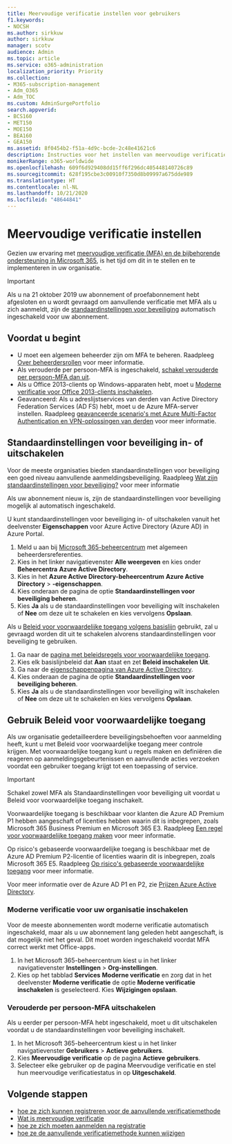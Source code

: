 ```yaml
---
title: Meervoudige verificatie instellen voor gebruikers
f1.keywords:
- NOCSH
ms.author: sirkkuw
author: sirkkuw
manager: scotv
audience: Admin
ms.topic: article
ms.service: o365-administration
localization_priority: Priority
ms.collection:
- M365-subscription-management
- Adm_O365
- Adm_TOC
ms.custom: AdminSurgePortfolio
search.appverid:
- BCS160
- MET150
- MOE150
- BEA160
- GEA150
ms.assetid: 8f0454b2-f51a-4d9c-bcde-2c48e41621c6
description: Instructies voor het instellen van meervoudige verificatie voor uw organisatie.
monikerRange: o365-worldwide
ms.openlocfilehash: 609f6d929408dd15ff6f296dc405448140726c89
ms.sourcegitcommit: 628f195cbe3c00910f7350d8b09997a675dde989
ms.translationtype: HT
ms.contentlocale: nl-NL
ms.lasthandoff: 10/21/2020
ms.locfileid: "48644841"
---
```

# <a name="set-up-multi-factor-authentication"></a>Meervoudige verificatie instellen
  
Gezien uw ervaring met [meervoudige verificatie (MFA) en de bijbehorende ondersteuning in Microsoft 365](multi-factor-authentication-microsoft-365.md), is het tijd om dit in te stellen en te implementeren in uw organisatie.

> [!IMPORTANT]
> Als u na 21 oktober 2019 uw abonnement of proefabonnement hebt afgesloten en u wordt gevraagd om aanvullende verificatie met MFA als u zich aanmeldt, zijn de [standaardinstellingen voor beveiliging](https://docs.microsoft.com/azure/active-directory/fundamentals/concept-fundamentals-security-defaults) automatisch ingeschakeld voor uw abonnement.


## <a name="before-you-begin"></a>Voordat u begint

- U moet een algemeen beheerder zijn om MFA te beheren. Raadpleeg [Over beheerdersrollen](../add-users/about-admin-roles.md) voor meer informatie.
- Als verouderde per persoon-MFA is ingeschakeld, [schakel verouderde per persoon-MFA dan uit](#turn-off-legacy-per-person-mfa).
- Als u Office 2013-clients op Windows-apparaten hebt, moet u [Moderne verificatie voor Office 2013-clients inschakelen](https://docs.microsoft.com/microsoft-365/admin/security-and-compliance/enable-modern-authentication).
- Geavanceerd: Als u adreslijstservices van derden van Active Directory Federation Services (AD FS) hebt, moet u de Azure MFA-server instellen. Raadpleeg [geavanceerde scenario's met Azure Multi-Factor Authentication en VPN-oplossingen van derden](https://docs.microsoft.com/azure/active-directory/authentication/howto-mfaserver-nps-vpn) voor meer informatie.

## <a name="turn-security-defaults-on-or-off"></a>Standaardinstellingen voor beveiliging in- of uitschakelen

Voor de meeste organisaties bieden standaardinstellingen voor beveiliging een goed niveau aanvullende aanmeldingsbeveiliging. Raadpleeg [Wat zijn standaardinstellingen voor beveiliging?](https://docs.microsoft.com/azure/active-directory/fundamentals/concept-fundamentals-security-defaults) voor meer informatie

Als uw abonnement nieuw is, zijn de standaardinstellingen voor beveiliging mogelijk al automatisch ingeschakeld.

U kunt standaardinstellingen voor beveiliging in- of uitschakelen vanuit het deelvenster **Eigenschappen** voor Azure Active Directory (Azure AD) in Azure Portal.

1.  Meld u aan bij [Microsoft 365-beheercentrum](https://admin.microsoft.com) met algemeen beheerdersreferenties.
2.  Kies in het linker navigatievenster **Alle weergeven** en kies onder **Beheercentra** **Azure Active Directory**.
3. Kies in het **Azure Active Directory-beheercentrum** **Azure Active Directory** > **-eigenschappen**.
3.  Kies onderaan de pagina de optie **Standaardinstellingen voor beveiliging beheren**.
4.  Kies **Ja** als u de standaardinstellingen voor beveiliging wilt inschakelen of **Nee** om deze uit te schakelen en kies vervolgens **Opslaan**.

Als u [Beleid voor voorwaardelijke toegang volgens basislijn](https://docs.microsoft.com/azure/active-directory/conditional-access/concept-baseline-protection) gebruikt, zal u gevraagd worden dit uit te schakelen alvorens standaardinstellingen voor beveiliging te gebruiken.

1.  Ga naar de [pagina met beleidsregels voor voorwaardelijke toegang](https://portal.azure.com/#blade/Microsoft_AAD_IAM/ConditionalAccessBlade/Policies).
2.  Kies elk basislijnbeleid dat **Aan** staat en zet **Beleid inschakelen** **Uit**.
2.  Ga naar de [eigenschappenpagina van Azure Active Directory](https://portal.azure.com/#blade/Microsoft_AAD_IAM/ActiveDirectoryMenuBlade/Properties).
4.  Kies onderaan de pagina de optie **Standaardinstellingen voor beveiliging beheren**.
5.  Kies **Ja** als u de standaardinstellingen voor beveiliging wilt inschakelen of **Nee** om deze uit te schakelen en kies vervolgens **Opslaan**.

## <a name="use-conditional-access-policies"></a>Gebruik Beleid voor voorwaardelijke toegang

Als uw organisatie gedetailleerdere beveiligingsbehoeften voor aanmelding heeft, kunt u met Beleid voor voorwaardelijke toegang meer controle krijgen. Met voorwaardelijke toegang kunt u regels maken en definiëren die reageren op aanmeldingsgebeurtenissen en aanvullende acties verzoeken voordat een gebruiker toegang krijgt tot een toepassing of service.

> [!IMPORTANT]
> Schakel zowel MFA als Standaardinstellingen voor beveiliging uit voordat u Beleid voor voorwaardelijke toegang inschakelt. 

Voorwaardelijke toegang is beschikbaar voor klanten die Azure AD Premium P1 hebben aangeschaft of licenties hebben waarin dit is inbegrepen, zoals Microsoft 365 Business Premium en Microsoft 365 E3. Raadpleeg [Een regel voor voorwaardelijke toegang maken](https://docs.microsoft.com/azure/active-directory/authentication/tutorial-enable-azure-mfa) voor meer informatie.

Op risico's gebaseerde voorwaardelijke toegang is beschikbaar met de Azure AD Premium P2-licentie of licenties waarin dit is inbegrepen, zoals Microsoft 365 E5. Raadpleeg [Op risico's gebaseerde voorwaardelijke toegang](https://docs.microsoft.com/azure/active-directory/conditional-access/howto-conditional-access-policy-risk) voor meer informatie.

Voor meer informatie over de Azure AD P1 en P2, zie [Prijzen Azure Active Directory](https://azure.microsoft.com/pricing/details/active-directory/).

### <a name="turn-on-modern-authentication-for-your-organization"></a>Moderne verificatie voor uw organisatie inschakelen

Voor de meeste abonnementen wordt moderne verificatie automatisch ingeschakeld, maar als u uw abonnement lang geleden hebt aangeschaft, is dat mogelijk niet het geval. Dit moet worden ingeschakeld voordat MFA correct werkt met Office-apps.

1. In het Microsoft 365-beheercentrum kiest u in het linker navigatievenster **Instellingen** > **Org-instellingen**.
1. Kies op het tabblad **Services** **Moderne verificatie** en zorg dat in het deelvenster **Moderne verificatie** de optie **Moderne verificatie inschakelen** is geselecteerd. Kies **Wijzigingen opslaan**.

### <a name="turn-off-legacy-per-person-mfa"></a>Verouderde per persoon-MFA uitschakelen

Als u eerder per persoon-MFA hebt ingeschakeld, moet u dit uitschakelen voordat u de standaardinstellingen voor beveiliging inschakelt.

1. In het Microsoft 365-beheercentrum kiest u in het linker navigatievenster **Gebruikers** > **Actieve gebruikers**. 
1. Kies **Meervoudige verificatie** op de pagina **Actieve gebruikers**.
1. Selecteer elke gebruiker op de pagina Meervoudige verificatie en stel hun meervoudige verificatiestatus in op **Uitgeschakeld**.

## <a name="next-steps"></a>Volgende stappen
- [hoe ze zich kunnen registreren voor de aanvullende verificatiemethode](https://support.microsoft.com/office/ace1d096-61e5-449b-a875-58eb3d74de14)
- [Wat is meervoudige verificatie](https://support.microsoft.com/help/4577374/what-is-multifactor-authentication)
- [hoe ze zich moeten aanmelden na registratie](https://support.microsoft.com/office/2b856342-170a-438e-9a4f-3c092394d3cb)
- [hoe ze de aanvullende verificatiemethode kunnen wijzigen](https://support.microsoft.com/office/956ec8d0-7081-4518-a701-f8414cc20831)





